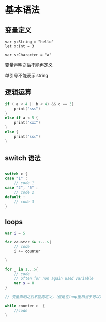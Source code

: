 
# 基本语法

## 变量定义

```
var y:String = "hello"
let x:Int = 3

var s:Character = "a"
```

变量声明之后不能再定义


单引号不能表示 string

## 逻辑运算

``` swift
if ( a < 4 || b < 4) && d == 3{
    print("sss")
}
else if a < 5 {
    print("xxx")
}
else {
    print("sss")
}
```


## switch 语法

``` swift

switch x {
case "1" :
    // code 1
case "2", "5" :
    // code 2
default :
    // code 3
}

```

## loops

``` swift
var i = 5

for counter in 1...5{
    // code 
    i += counter

}

for _ in 1...5{
    // code 
    // often for non again used variable
    var s = 0
}

// 变量声明之后不能再定义，（但是在loop里相当于可以）

while counter >  {
    //code
}

```